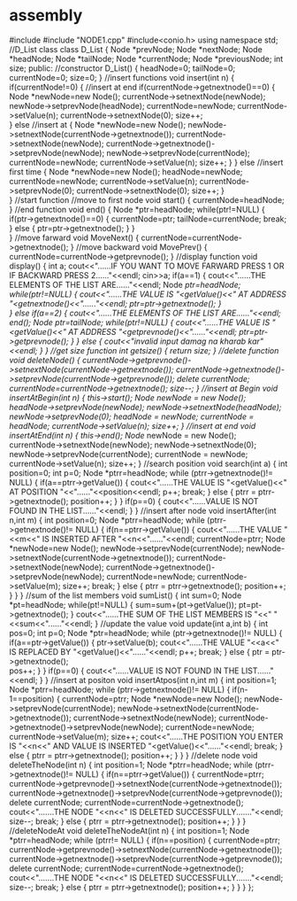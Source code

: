 # assembly
#include<iostream>
#include "NODE1.cpp"
#include<conio.h>
using namespace std;
									//D_List class
class D_List
{
	Node *prevNode;
	Node *nextNode;
	Node *headNode;
	Node *tailNode;
	Node *currentNode;
	Node *previousNode;
	int size;
	public:
									//constructor
	D_List()
	{
		headNode=0;
		tailNode=0;
		currentNode=0;
		size=0;
	}
									//insert functions
	void insert(int n) 
	{
		if(currentNode!=0)
		{
									//insert at end
			if(currentNode->getnextnode()==0)
			{
			Node *newNode=new Node();
			currentNode->setnextNode(newNode);
			newNode->setprevNode(headNode);
			currentNode=newNode;
			currentNode->setValue(n);
			currentNode->setnextNode(0);
			size++;		
			}
		else
									//insert at
			{
				Node *newNode=new Node();
				newNode->setnextNode(currentNode->getnextnode());
				currentNode->setnextNode(newNode);
				currentNode->getnextnode()->setprevNode(newNode);
				newNode->setprevNode(currentNode);
				currentNode=newNode;
				currentNode->setValue(n);
				size++;
			}
		}
		else
									//insert first time
		{
			Node *newNode=new Node();
			headNode=newNode;
			currentNode=newNode;
			currentNode->setValue(n);
			currentNode->setprevNode(0);
			currentNode->setnextNode(0);
			size++;
		}	
	}
									//start function
									//move to first node
	void start()
	{
		currentNode=headNode;
	}
									//end function
	void end()
	{
		Node *ptr=headNode;
		while(ptr!=NULL)
		{
			if(ptr->getnextnode()==0)
			{
				currentNode=ptr;
				tailNode=currentNode;
				break;
			}
			else
			{
				ptr=ptr->getnextnode();
			}
		}	
	}
									//move farward
	void MoveNext()
	{
		currentNode=currentNode->getnextnode();
	}
									//move backward
	void MovePrev()
	{
		currentNode=currentNode->getprevnode();
	}
									//display function
	void display()
	{
		int a;
		cout<<"......IF YOU WANT TO MOVE FARWARD PRESS 1 OR IF BACKWARD PRESS 2......"<<endl;
		cin>>a;
		if(a==1)
		{
			cout<<"......THE ELEMENTS OF THE LIST ARE......"<<endl;
			Node *ptr=headNode;
			while(ptr!=NULL)
			{
				cout<<"......THE VALUE IS  "<<ptr->getValue()<<"  AT ADDRESS  "<<ptr->getnextnode()<<"......"<<endl;
				ptr=ptr->getnextnode();
			}	
		}
		else if(a==2)
		{
			cout<<"......THE ELEMENTS OF THE LIST ARE......"<<endl;
			end();
			Node *ptr=tailNode;
			while(ptr!=NULL)
			{
			cout<<"......THE VALUE IS "<<ptr->getValue()<<"  AT ADDRESS  "<<ptr->getprevnode()<<"......"<<endl;
			ptr=ptr->getprevnode();
			}
		}
		else
		{
			cout<<"invalid input damag na kharab kar"<<endl;
		}
	}
										//get size function
	int getsize()
	{
		return size;
	}
										//delete function
	void deleteNode()
	{
		currentNode->getprevnode()->setnextNode(currentNode->getnextnode());
		currentNode->getnextnode()->setprevNode(currentNode->getprevnode());
		delete currentNode;
		currentNode=currentNode->getnextnode();
		size--;
	}
										//insert at Begin
	void insertAtBegin(int n) 
	{
	this->start();
	Node* newNode = new Node();
	headNode->setprevNode(newNode);
	newNode->setnextNode(headNode);
	newNode->setprevNode(0);
	headNode = newNode;
	currentNode = headNode;
	currentNode->setValue(n);
	size++;
	}
										//insert at end
	void insertAtEnd(int n) 
	{
	this->end();
	Node* newNode = new Node();
	currentNode->setnextNode(newNode);
	newNode->setnextNode(0);
	newNode->setprevNode(currentNode);
	currentNode = newNode;
	currentNode->setValue(n);
	size++;
	}
										//search position
	void search(int a)
   {
	int position=0;
	int p=0;
	Node *ptrr=headNode;
		while (ptrr->getnextnode()!= NULL)
		{
			if(a==ptrr->getValue())
			{
				cout<<"......THE VALUE IS  "<<ptrr->getValue()<<"  AT POSITION  "<<"......"<<position<<endl;
				p++;
				break;
			}
			else
			{
				ptrr = ptrr->getnextnode();	
				position++;
			}
		}
		if(p==0)
		{
			cout<<"......VALUE IS NOT FOUND IN THE LIST......"<<endl;
		}
	}
										//insert after node
	void insertAfter(int n,int m)
	{
		int position=0;
		Node *ptrr=headNode;
		while (ptrr->getnextnode()!= NULL)
		{
			if(n==ptrr->getValue())
			{
				cout<<"......THE VALUE  "<<m<<"  IS INSERTED AFTER  "<<n<<"......"<<endl;
				currentNode=ptrr;
				Node *newNode=new Node();
				newNode->setprevNode(currentNode);
				newNode->setnextNode(currentNode->getnextnode());
				currentNode->setnextNode(newNode);
				currentNode->getnextnode()->setprevNode(newNode);
				currentNode=newNode;
				currentNode->setValue(m);
				size++;
				break;
			}
			else
			{
				ptrr = ptrr->getnextnode();	
				position++;
			}
		}
	}
											//sum of the list members
	void sumList()
	{
		int sum=0;
		Node *pt=headNode;
		while(pt!=NULL)
		{
			sum=sum+(pt->getValue());
			pt=pt->getnextnode();
		}
		cout<<"......THE SUM OF THE LIST MEMBERS IS "<<" "<<sum<<"......"<<endl;
	}
											//update the value
	void update(int a,int b)
   {
	int pos=0;
	int p=0;
	Node *ptr=headNode;
		while (ptr->getnextnode()!= NULL)
		{
			if(a==ptr->getValue())
			{
				ptr->setValue(b);
				cout<<"......THE VALUE   "<<a<<"  IS REPLACED BY  "<<ptr->getValue()<<"......"<<endl;
				p++;
				break;
			}
			else
			{
				ptr = ptr->getnextnode();	
				pos++;
			}
		}
	if(p==0)
		{
			cout<<"......VALUE IS NOT FOUND IN THE LIST......"<<endl;
		}
	}
												//insert at positon
		void insertAtpos(int n,int m)
	{
		int position=1;
		Node *ptrr=headNode;
		while (ptrr->getnextnode()!= NULL)
		{
			if(n-1==position)
			{
				currentNode=ptrr;
				Node *newNode=new Node();
				newNode->setprevNode(currentNode);
				newNode->setnextNode(currentNode->getnextnode());
				currentNode->setnextNode(newNode);
				currentNode->getnextnode()->setprevNode(newNode);
				currentNode=newNode;
				currentNode->setValue(m);
				size++;
				cout<<"......THE POSITION YOU ENTER IS "<<n<<"  AND VALUE IS INSERTED  "<<currentNode->getValue()<<"......"<<endl;
				break;
			}
			else
			{
				ptrr = ptrr->getnextnode();	
				position++;
			}
		}
	}
											//delete node
	void deleteTheNode(int n)
	{
		int position=1;
		Node *ptrr=headNode;
		while (ptrr->getnextnode()!= NULL)
		{
			if(n==ptrr->getValue())
			{
				currentNode=ptrr;
				currentNode->getprevnode()->setnextNode(currentNode->getnextnode());
				currentNode->getnextnode()->setprevNode(currentNode->getprevnode());
				delete currentNode;
				currentNode=currentNode->getnextnode();
				cout<<".......THE NODE  "<<n<<"  IS DELETED SUCCESSFULLY......."<<endl;
				size--;
				break;
			}
			else
			{
				ptrr = ptrr->getnextnode();	
				position++;
			}
		}
	}
											//deleteNodeAt
	void deleteTheNodeAt(int n)
	{
		int position=1;
		Node *ptrr=headNode;
		while (ptrr!= NULL)
		{
			if(n==position)
			{
				currentNode=ptrr;
				currentNode->getprevnode()->setnextNode(currentNode->getnextnode());
				currentNode->getnextnode()->setprevNode(currentNode->getprevnode());
				delete currentNode;
				currentNode=currentNode->getnextnode();
				cout<<".......THE NODE  "<<n<<"  IS DELETED SUCCESSFULLY......."<<endl;
				size--;
				break;
			}
			else
			{
				ptrr = ptrr->getnextnode();	
				position++;
			}
		}
	}
};
